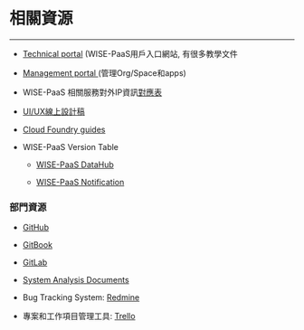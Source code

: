 # 相關資源

---

* [Technical portal](https://portal-technical.wise-paas.com/) \(WISE-PaaS用戶入口網站, 有很多教學文件
* [Management portal ](https://portal-management.wise-paas.com/)\(管理Org/Space和apps\)
* WISE-PaaS 相關服務對外IP資訊[對應表](https://docs.google.com/spreadsheets/d/1Y6nFWQXrtBU4u1AMHC05FfD-57vG2sJAmnQ28-nHdQs/edit#gid=0)

* [UI/UX線上設計稿](https://app.zeplin.io/projects)

* [Cloud Foundry guides](https://docs.cloudfoundry.org/)

* WISE-PaaS Version Table

  * [WISE-PaaS DataHub](https://docs.google.com/spreadsheets/d/1b021SxYtYdNLH1ihfd8UmVRHBgJo0yRQBzq2a1OSsLc/edit#gid=0)

  * [WISE-PaaS Notification](https://docs.google.com/spreadsheets/d/1CUdZCr0nll3G6Dv07YDApXy5_trHfwvJYClblyvtNeY/edit#gid=0)

### 部門資源

* [GitHub](https://github.com/advwacloud)
* [GitBook](https://legacy.gitbook.com/@advwacloud)
* [GitLab](http://advgitlab.eastasia.cloudapp.azure.com/)
* [System Analysis Documents](https://advwacloud.gitbooks.io/system-analysis-design-documents)
* Bug Tracking System: [Redmine](http://aclredmine.advantech.com.tw/redmines/EI-PaaS)

* 專案和工作項目管理工具: [Trello](https://trello.com)



